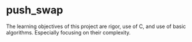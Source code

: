 # push_swap
The learning objectives of this project are rigor, use of C, and use of basic algorithms. Especially focusing on their complexity.
